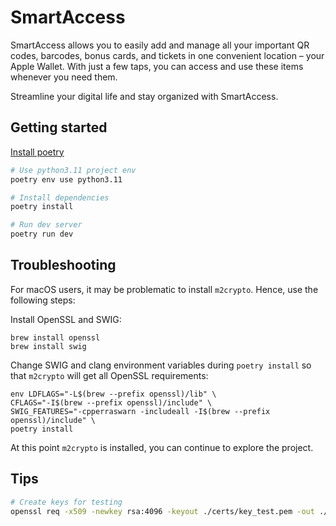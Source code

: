 # SmartAccess

SmartAccess allows you to easily add and manage all your important QR codes, barcodes, bonus cards, and tickets in one convenient location – your Apple Wallet. With just a few taps, you can access and use these items whenever you need them.

Streamline your digital life and stay organized with SmartAccess.

## Getting started

[Install poetry](https://python-poetry.org/docs/)

```bash
# Use python3.11 project env
poetry env use python3.11

# Install dependencies
poetry install

# Run dev server
poetry run dev
```

## Troubleshooting

For macOS users, it may be problematic to install `m2crypto`. Hence, use the following steps:

Install OpenSSL and SWIG:

```
brew install openssl
brew install swig
```

Change SWIG and clang environment variables during `poetry install` so that `m2crypto` will get all OpenSSL requirements:

```
env LDFLAGS="-L$(brew --prefix openssl)/lib" \
CFLAGS="-I$(brew --prefix openssl)/include" \
SWIG_FEATURES="-cpperraswarn -includeall -I$(brew --prefix openssl)/include" \
poetry install
```

At this point `m2crypto` is installed, you can continue to explore the project.


## Tips

```bash
# Create keys for testing
openssl req -x509 -newkey rsa:4096 -keyout ./certs/key_test.pem -out ./certs/certificate_test.pem -sha256 -days 36500
```